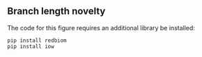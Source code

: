 Branch length novelty
---------------------

The code for this figure requires an additional library be installed:

```
pip install redbiom
pip install iow
```
